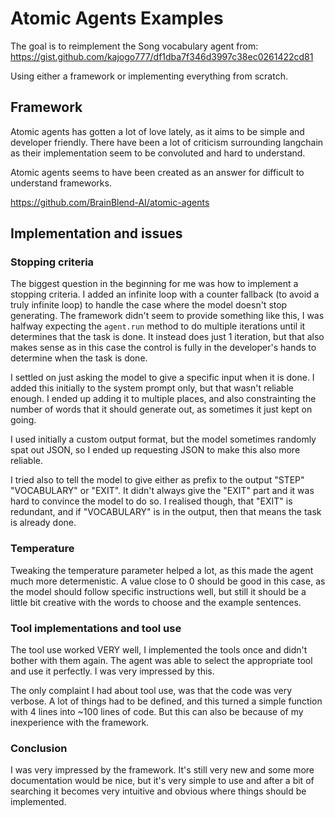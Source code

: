 # Atomic Agents Examples

The goal is to reimplement the Song vocabulary agent from: https://gist.github.com/kajogo777/df1dba7f346d3997c38ec0261422cd81

Using either a framework or implementing everything from scratch.

## Framework

Atomic agents has gotten a lot of love lately, as it aims to be simple and developer friendly.
There have been a lot of criticism surrounding langchain as their implementation seem to be convoluted and hard to understand.

Atomic agents seems to have been created as an answer for difficult to understand frameworks.

https://github.com/BrainBlend-AI/atomic-agents

## Implementation and issues

### Stopping criteria

The biggest question in the beginning for me was how to implement a stopping criteria.
I added an infinite loop with a counter fallback (to avoid a truly infinite loop) to handle the case where the model doesn't stop generating.
The framework didn't seem to provide something like this, I was halfway expecting the `agent.run` method to do multiple iterations until it determines that the task is done.
It instead does just 1 iteration, but that also makes sense as in this case the control is fully in the developer's hands to determine when the task is done.

I settled on just asking the model to give a specific input when it is done. I added this initially to the system prompt only, but that wasn't reliable enough.
I ended up adding it to multiple places, and also constrainting the number of words that it should generate out, as sometimes it just kept on going.

I used initially a custom output format, but the model sometimes randomly spat out JSON, so I ended up requesting JSON to make this also more reliable.

I tried also to tell the model to give either as prefix to the output "STEP" "VOCABULARY" or "EXIT". It didn't always give the "EXIT" part and it was hard to convince the model to do so. I realised though, that "EXIT" is redundant, and if "VOCABULARY" is in the output, then that means the task is already done.

### Temperature

Tweaking the temperature parameter helped a lot, as this made the agent much more determenistic. A value close to 0 should be good in this case, as the model should follow specific instructions well, but still it should be a little bit creative with the words to choose and the example sentences.

### Tool implementations and tool use

The tool use worked VERY well, I implemented the tools once and didn't bother with them again. The agent was able to select the appropriate tool and use it perfectly.
I was very impressed by this.

The only complaint I had about tool use, was that the code was very verbose. A lot of things had to be defined, and this turned a simple function with 4 lines into ~100 lines of code.
But this can also be because of my inexperience with the framework.

### Conclusion

I was very impressed by the framework. It's still very new and some more documentation would be nice, but it's very simple to use and after a bit of searching it becomes very intuitive and obvious where things should be implemented.
